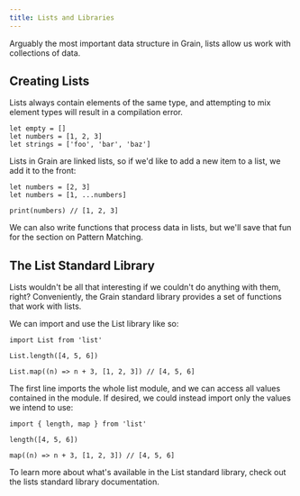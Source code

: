 ```yaml
---
title: Lists and Libraries
---
```


Arguably the most important data structure in Grain, lists allow us work with collections of data.

## Creating Lists

Lists always contain elements of the same type, and attempting to mix element types will result in a compilation error.

```grain
let empty = []
let numbers = [1, 2, 3]
let strings = ['foo', 'bar', 'baz']
```

Lists in Grain are linked lists, so if we'd like to add a new item to a list, we add it to the front:

```grain
let numbers = [2, 3]
let numbers = [1, ...numbers]

print(numbers) // [1, 2, 3]
```

We can also write functions that process data in lists, but we'll save that fun for the section on Pattern Matching.

## The List Standard Library

Lists wouldn't be all that interesting if we couldn't do anything with them, right? Conveniently, the Grain standard library provides a set of functions that work with lists.

We can import and use the List library like so:

```grain
import List from 'list'

List.length([4, 5, 6])

List.map((n) => n + 3, [1, 2, 3]) // [4, 5, 6]
```

The first line imports the whole list module, and we can access all values contained in the module. If desired, we could instead import only the values we intend to use:

```grain
import { length, map } from 'list'

length([4, 5, 6])

map((n) => n + 3, [1, 2, 3]) // [4, 5, 6]
```

To learn more about what's available in the List standard library, check out the lists standard library documentation.
